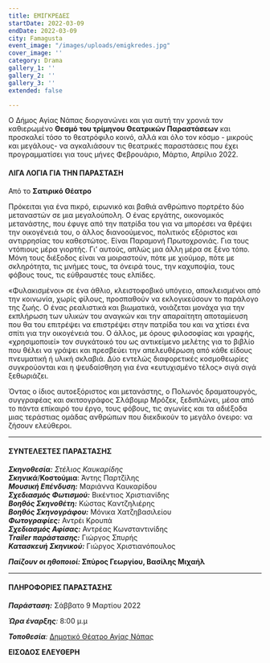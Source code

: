 ```yaml
---
title: ΕΜΙΓΚΡΕΔΕΣ
startDate: 2022-03-09
endDate: 2022-03-09
city: Famagusta
event_image: "/images/uploads/emigkredes.jpg"
cover_image: ''
category: Drama
gallery_1: ''
gallery_2: ''
gallery_3: ''
extended: false

---
```

Ο Δήμος Αγίας Νάπας διοργανώνει και για αυτή την χρονιά τον καθιερωμένο **Θεσμό του τρίμηνου Θεατρικών Παραστάσεων** και προσκαλεί τόσο το θεατρόφιλο κοινό, αλλά και όλο τον κόσμο - μικρούς και μεγάλους- να αγκαλιάσουν τις θεατρικές παραστάσεις που έχει προγραμματίσει για τους μήνες Φεβρουάριο, Μάρτιο, Απρίλιο 2022.

#### ΛΙΓΑ ΛΟΓΙΑ ΓΙΑ ΤΗΝ ΠΑΡΑΣΤΑΣΗ

Από το **Σατιρικό Θέατρο**

Πρόκειται για ένα πικρό, ειρωνικό και βαθιά ανθρώπινο πορτρέτο δύο μεταναστών σε μια μεγαλούπολη. Ο ένας εργάτης, οικονομικός μετανάστης, που έφυγε από την πατρίδα του για να μπορέσει να θρέψει την οικογένειά του, ο άλλος διανοούμενος, πολιτικός εξόριστος και αντιρρησίας του καθεστώτος. Είναι Παραμονή Πρωτοχρονιάς. Για τους ντόπιους μέρα γιορτής. Γι’ αυτούς, απλώς μια άλλη μέρα σε ξένο τόπο. Μόνη τους διέξοδος είναι να μοιραστούν, πότε με χιούμορ, πότε με σκληρότητα, τις μνήμες τους, τα όνειρά τους, την καχυποψία, τους φόβους τους, τις εύθραυστές τους ελπίδες.

«Φυλακισμένοι» σε ένα άθλιο, κλειστοφοβικό υπόγειο, αποκλεισμένοι από την κοινωνία, χωρίς φίλους, προσπαθούν να εκλογικεύσουν το παράλογο της ζωής. Ο ένας ρεαλιστικά και βιωματικά, νοιάζεται μονάχα για την εκπλήρωση των υλικών του αναγκών και την απαραίτητη αποταμίευση που θα του επιτρέψει να επιστρέψει στην πατρίδα του και να χτίσει ένα σπίτι για την οικογένειά του. Ο άλλος, με όρους φιλοσοφίας και γραφής, «χρησιμοποιεί» τον συγκάτοικό του ως αντικείμενο μελέτης για το βιβλίο που θέλει να γράψει και πρεσβεύει την απελευθέρωση από κάθε είδους πνευματική ή υλική σκλαβιά. Δύο εντελώς διαφορετικές κοσμοθεωρίες συγκρούονται και η ψευδαίσθηση για ένα «ευτυχισμένο τέλος» σιγά σιγά ξεθωριάζει.

Όντας ο ίδιος αυτοεξόριστος και μετανάστης, ο Πολωνός δραματουργός, συγγραφέας και σκιτσογράφος Σλάβομιρ Μρόζεκ, ξεδιπλώνει, μέσα από το πάντα επίκαιρό του έργο, τους φόβους, τις αγωνίες και τα αδιέξοδα μιας τεράστιας ομάδας ανθρώπων που διεκδικούν το μεγάλο όνειρο: να ζήσουν ελεύθεροι.

***

#### ΣΥΝΤΕΛΕΣΤΕΣ ΠΑΡΑΣΤΑΣΗΣ

**_Σκηνοθεσία:_** _Στέλιος Καυκαρίδης  
**Σκηνικά**_/**Κοστούμια**: Άντης Παρτζίλης  
**_Μουσική Επένδυση:_** Μαριάννα Καυκαρίδου  
**_Σχεδιασμός Φωτισμού:_** Βικέντιος Χριστιανίδης  
**_Βοηθός Σκηνοθέτη:_** Κώστας Καντζηλιέρης  
**_Βοηθός Σκηνογράφου:_** Μόνικα Χατζηβασιλείου  
**_Φωτογραφίες:_** Αντρέι Κρουπά  
**_Σχεδιασμός Αφίσας:_** Αντρέας Κωνσταντινίδης  
**_Τrailer παράστασης:_** Γιώργος Σπυρής  
**_Κατασκευή Σκηνικού:_** Γιώργος Χριστιανόπουλος

**_Παίζουν οι ηθοποιοί:_ Σπύρος Γεωργίου, Βασίλης Μιχαήλ**

***

#### ΠΛΗΡΟΦΟΡΙΕΣ ΠΑΡΑΣΤΑΣΗΣ

**_Παράσταση:_** Σάββατο 9 Μαρτίου 2022

**_Ώρα έναρξης_**_:_ 8:00 μ.μ

**_Τοποθεσία_**_:_ [Δημοτικό Θέατρο Αγίας Νάπας](https://www.google.com/maps/place/%CE%91%CE%B3%CE%AF%CE%B1%CF%82+%CE%9C%CE%B1%CF%8D%CF%81%CE%B7%CF%82+25,+Ayia+Napa,+Cyprus/@34.9896415,33.9924923,17z/data=!3m1!4b1!4m5!3m4!1s0x14dfc56c8c870c1b:0xe35e9b5cd233014f!8m2!3d34.989641!4d33.994681 "Δημοτικό Θέατρο Αγίας Νάπας")

**ΕΙΣΟΔΟΣ ΕΛΕΥΘΕΡΗ**